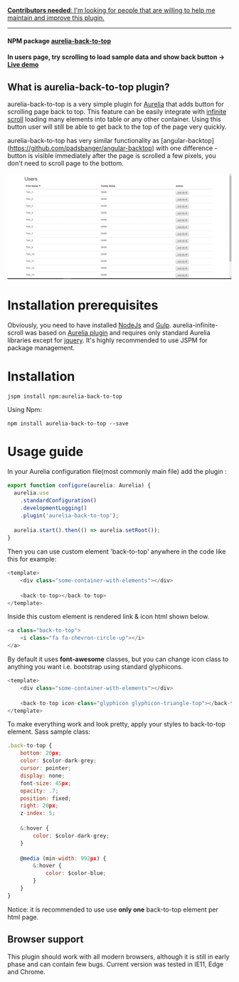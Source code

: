 [**Contributors needed**: I'm looking for people that are willing to help me maintain and improve this plugin.](https://github.com/matik12/aurelia-back-to-top/issues/1)

---

#### NPM package [aurelia-back-to-top](https://www.npmjs.com/package/aurelia-back-to-top)
#### In users page, try scrolling to load sample data and show back button -> [Live demo](https://matik12.github.io/aurelia-basic-app-skeleton/)

## What is aurelia-back-to-top plugin?
aurelia-back-to-top is a very simple plugin for [Aurelia](http://aurelia.io/) that adds button for scrolling page back to top. This feature can be easily integrate with [infinite scroll](https://github.com/matik12/aurelia-infinite-scroll) loading many elements into table or any other container. Using this button user will still be able to get back to the top of the page very quickly.

aurelia-back-to-top has very similar functionality as [angular-backtop] (https://github.com/padsbanger/angular-backtop) with one difference - button is visible immediately after the page is scrolled a few pixels, you don't need to scroll page to the bottom.

![Back to top in action](./pictures/top.gif)

# Installation prerequisites
Obviously, you need to have installed [NodeJs](https://nodejs.org/) and [Gulp](http://gulpjs.com/). aurelia-infinite-scroll was based on [Aurelia plugin](https://github.com/aurelia/skeleton-plugin) and requires only standard Aurelia libraries except for [jquery](https://jquery.com/). It's highly recommended to use JSPM for package management.

# Installation
```
jspm install npm:aurelia-back-to-top
```
Using Npm:
```
npm install aurelia-back-to-top --save
```

# Usage guide

In your Aurelia configuration file(most commonly main file) add the plugin :
```js
export function configure(aurelia: Aurelia) {
  aurelia.use
    .standardConfiguration()
    .developmentLogging()
    .plugin('aurelia-back-to-top');

  aurelia.start().then(() => aurelia.setRoot());
}
```

Then you can use custom element 'back-to-top' anywhere in the code like this for example:
```js
<template>
    <div class="some-container-with-elements"></div>
	
	<back-to-top></back-to-top>
</template>
```

Inside this custom element is rendered link & icon html shown below.
```js
<a class="back-to-top">
	<i class="fa fa-chevron-circle-up"></i>
</a>
```

By default it uses **font-awesome** classes, but you can change icon class to anything you want i.e. bootstrap using standard glyphicons.
```js
<template>
    <div class="some-container-with-elements"></div>
	
	<back-to-top icon-class="glyphicon glyphicon-triangle-top"></back-to-top>
</template>
```

To make everything work and look pretty, apply your styles to back-to-top element. Sass sample class: 
```js
.back-to-top {
    bottom: 20px;
    color: $color-dark-grey;
    cursor: pointer;
    display: none;
    font-size: 45px;
    opacity: .7;
    position: fixed;
    right: 20px;
    z-index: 5;

    &:hover {
        color: $color-dark-grey;
    }

    @media (min-width: 992px) {
        &:hover {
            color: $color-blue;
        }
    }
}
```

Notice: it is recommended to use use **only one** back-to-top element per html page.

## Browser support

This plugin should work with all modern browsers, although it is still in early phase and can contain few bugs. Current version was tested in IE11, Edge and Chrome.
